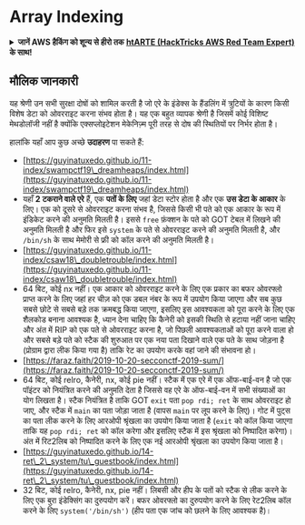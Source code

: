 # Array Indexing

<details>

<summary><strong>जानें AWS हैकिंग को शून्य से हीरो तक</strong> <a href="https://training.hacktricks.xyz/courses/arte"><strong>htARTE (HackTricks AWS Red Team Expert)</strong></a><strong> के साथ!</strong></summary>

HackTricks का समर्थन करने के अन्य तरीके:

* अगर आप अपनी **कंपनी का विज्ञापन HackTricks में देखना चाहते हैं** या **HackTricks को PDF में डाउनलोड करना चाहते हैं** तो [**सब्सक्रिप्शन प्लान्स देखें**](https://github.com/sponsors/carlospolop)!
* [**आधिकारिक PEASS और HackTricks स्वैग**](https://peass.creator-spring.com) प्राप्त करें
* हमारे विशेष [**NFTs**](https://opensea.io/collection/the-peass-family) कलेक्शन **The PEASS Family** की खोज करें
* **शामिल हों** 💬 [**डिस्कॉर्ड समूह**](https://discord.gg/hRep4RUj7f) या [**टेलीग्राम समूह**](https://t.me/peass) या हमें **ट्विटर** 🐦 [**@hacktricks\_live**](https://twitter.com/hacktricks\_live)** पर फॉलो** करें।
* **अपने हैकिंग ट्रिक्स साझा करें, HackTricks** और [**HackTricks Cloud**](https://github.com/carlospolop/hacktricks-cloud) github repos में PRs सबमिट करके।

</details>

## मौलिक जानकारी

यह श्रेणी उन सभी सुरक्षा दोषों को शामिल करती है जो एरे के इंडेक्स के हैंडलिंग में त्रुटियों के कारण किसी विशेष डेटा को ओवरराइट करना संभव होता है। यह एक बहुत व्यापक श्रेणी है जिसमें कोई विशिष्ट मेथडोलॉजी नहीं है क्योंकि एक्सप्लोइटेशन मेकेनिज़्म पूरी तरह से दोष की स्थितियों पर निर्भर होता है।

हालांकि यहाँ आप कुछ अच्छे **उदाहरण** पा सकते हैं:

* [https://guyinatuxedo.github.io/11-index/swampctf19\_dreamheaps/index.html](https://guyinatuxedo.github.io/11-index/swampctf19\_dreamheaps/index.html)
* यहाँ **2 टकराने वाले एरे** हैं, एक **पतों के लिए** जहां डेटा स्टोर होता है और एक **उस डेटा के आकार** के लिए। एक को दूसरे से ओवरराइट करना संभव है, जिससे किसी भी पते को एक आकार के रूप में इंडिकेट करने की अनुमति मिलती है। इससे `free` फ़ंक्शन के पते को GOT टेबल में लिखने की अनुमति मिलती है और फिर इसे `system` के पते से ओवरराइट करने की अनुमति मिलती है, और `/bin/sh` के साथ मेमोरी से फ्री को कॉल करने की अनुमति मिलती है।
* [https://guyinatuxedo.github.io/11-index/csaw18\_doubletrouble/index.html](https://guyinatuxedo.github.io/11-index/csaw18\_doubletrouble/index.html)
* 64 बिट, कोई nx नहीं। एक आकार को ओवरराइट करने के लिए एक प्रकार का बफर ओवरफ्लो प्राप्त करने के लिए जहां हर चीज़ को एक डबल नंबर के रूप में उपयोग किया जाएगा और सब कुछ सबसे छोटे से सबसे बड़े तक क्रमबद्ध किया जाएगा, इसलिए इस आवश्यकता को पूरा करने के लिए एक शैलकोड बनाना आवश्यक है, ध्यान देना चाहिए कि कैनेरी को इसकी स्थिति से हटाया नहीं जाना चाहिए और अंत में RIP को एक पते से ओवरराइट करना है, जो पिछली आवश्यकताओं को पूरा करने वाला हो और सबसे बड़े पते को स्टैक की शुरुआत पर एक नया पता दिखाने वाले एक पते के साथ जोड़ना है (प्रोग्राम द्वारा लीक किया गया है) ताकि रेट का उपयोग करके वहां जाने की संभावना हो।
* [https://faraz.faith/2019-10-20-secconctf-2019-sum/](https://faraz.faith/2019-10-20-secconctf-2019-sum/)
* 64 बिट, कोई relro, कैनेरी, nx, कोई pie नहीं। स्टैक में एक एरे में एक ऑफ-बाई-वन है जो एक पॉइंटर को नियंत्रित करने की अनुमति देता है जिससे वह एरे के ऑफ-बाई-वन में सभी संख्याओं का योग लिखता है। स्टैक नियंत्रित है ताकि GOT `exit` पता `pop rdi; ret` के साथ ओवरराइट हो जाए, और स्टैक में `main` का पता जोड़ा जाता है (वापस `main` पर लूप करने के लिए)। गोट में पुट्स का पता लीक करने के लिए आरओपी श्रृंखला का उपयोग किया जाता है (`exit` को कॉल किया जाएगा ताकि यह `pop rdi; ret` को कॉल करेगा और इसलिए स्टैक में इस श्रृंखला को निष्पादित करेगा)। अंत में रिट2लिब को निष्पादित करने के लिए एक नई आरओपी श्रृंखला का उपयोग किया जाता है।
* [https://guyinatuxedo.github.io/14-ret\_2\_system/tu\_guestbook/index.html](https://guyinatuxedo.github.io/14-ret\_2\_system/tu\_guestbook/index.html)
* 32 बिट, कोई relro, कैनेरी, nx, pie नहीं। लिबसी और हीप के पतों को स्टैक से लीक करने के लिए एक बुरा इंडेक्सिंग का दुरुपयोग करें। बफर ओवरफ्लो का दुरुपयोग करने के लिए रेट2लिब कॉल करने के लिए `system('/bin/sh')` (हीप पता एक जांच को छलने के लिए आवश्यक है)।
